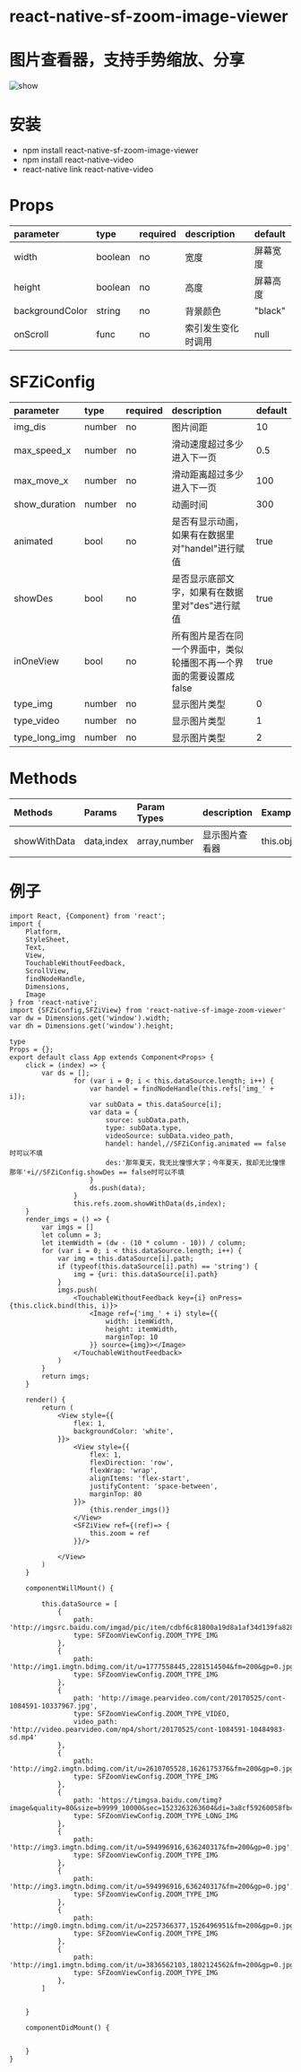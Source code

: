 # react-native-sf-zoom-image-viewer


# 图片查看器，支持手势缩放、分享


![show](./show.gif)


# 安装
* npm install react-native-sf-zoom-image-viewer
* npm install react-native-video
* react-native link react-native-video


# Props
|  parameter  |  type  |  required  |   description  |  default  |
|:-----|:-----|:-----|:-----|:-----|
|width|boolean|no|宽度|屏幕宽度|
|height|boolean|no|高度|屏幕高度|
|backgroundColor|string|no|背景颜色|"black"|
|onScroll|func|no|索引发生变化时调用|null|

# SFZiConfig
|  parameter  |  type  |  required  |   description  |  default  |
|:-----|:-----|:-----|:-----|:-----|
|img_dis|number|no|图片间距|10|
|max_speed_x|number|no|滑动速度超过多少进入下一页|0.5|
|max_move_x|number|no|滑动距离超过多少进入下一页|100|
|show_duration|number|no|动画时间|300|
|animated|bool|no|是否有显示动画，如果有在数据里对"handel"进行赋值|true|
|showDes|bool|no|是否显示底部文字，如果有在数据里对"des"进行赋值|true|
|inOneView|bool|no|所有图片是否在同一个界面中，类似轮播图不再一个界面的需要设置成false|true|
|type_img|number|no|显示图片类型|0|
|type_video|number|no|显示图片类型|1|
|type_long_img|number|no|显示图片类型|2|


# Methods
|  Methods  |  Params  |  Param Types  |   description  |  Example  |
|:-----|:-----|:-----|:-----|:-----|
|showWithData|data,index|array,number|显示图片查看器|this.obj.show(data,0)|


# 例子
```
import React, {Component} from 'react';
import {
    Platform,
    StyleSheet,
    Text,
    View,
    TouchableWithoutFeedback,
    ScrollView,
    findNodeHandle,
    Dimensions,
    Image
} from 'react-native';
import {SFZiConfig,SFZiView} from 'react-native-sf-image-zoom-viewer'
var dw = Dimensions.get('window').width;
var dh = Dimensions.get('window').height;

type
Props = {};
export default class App extends Component<Props> {
    click = (index) => {
        var ds = [];
                for (var i = 0; i < this.dataSource.length; i++) {
                    var handel = findNodeHandle(this.refs['img_' + i]);
                    var subData = this.dataSource[i];
                    var data = {
                        source: subData.path,
                        type: subData.type,
                        videoSource: subData.video_path,
                        handel: handel,//SFZiConfig.animated == false时可以不填
                        des:'那年夏天，我无比憧憬大学；今年夏天，我却无比憧憬那年'+i//SFZiConfig.showDes == false时可以不填
                    }
                    ds.push(data);
                }
                this.refs.zoom.showWithData(ds,index);
    }
    render_imgs = () => {
        var imgs = []
        let column = 3;
        let itemWidth = (dw - (10 * column - 10)) / column;
        for (var i = 0; i < this.dataSource.length; i++) {
            var img = this.dataSource[i].path;
            if (typeof(this.dataSource[i].path) == 'string') {
                img = {uri: this.dataSource[i].path}
            }
            imgs.push(
                <TouchableWithoutFeedback key={i} onPress={this.click.bind(this, i)}>
                    <Image ref={'img_' + i} style={{
                        width: itemWidth,
                        height: itemWidth,
                        marginTop: 10
                    }} source={img}></Image>
                </TouchableWithoutFeedback>
            )
        }
        return imgs;
    }

    render() {
        return (
            <View style={{
                flex: 1,
                backgroundColor: 'white',
            }}>
                <View style={{
                    flex: 1,
                    flexDirection: 'row',
                    flexWrap: 'wrap',
                    alignItems: 'flex-start',
                    justifyContent: 'space-between',
                    marginTop: 80
                }}>
                    {this.render_imgs()}
                </View>
                <SFZiView ref={(ref)=> {
                    this.zoom = ref
                }}/>

            </View>
        )
    }

    componentWillMount() {

        this.dataSource = [
            {
                path: 'http://imgsrc.baidu.com/imgad/pic/item/cdbf6c81800a19d8a1af34d139fa828ba71e46b1.jpg',
                type: SFZoomViewConfig.ZOOM_TYPE_IMG
            },
            {
                path: 'http://img1.imgtn.bdimg.com/it/u=1777558445,2281514504&fm=200&gp=0.jpg',
                type: SFZoomViewConfig.ZOOM_TYPE_IMG
            },
            {
                path: 'http://image.pearvideo.com/cont/20170525/cont-1084591-10337967.jpg',
                type: SFZoomViewConfig.ZOOM_TYPE_VIDEO,
                video_path: 'http://video.pearvideo.com/mp4/short/20170525/cont-1084591-10484983-sd.mp4'
            },
            {
                path: 'http://img2.imgtn.bdimg.com/it/u=2610705528,1626175376&fm=200&gp=0.jpg',
                type: SFZoomViewConfig.ZOOM_TYPE_IMG
            },
            {
                path: 'https://timgsa.baidu.com/timg?image&quality=80&size=b9999_10000&sec=1523263263604&di=3a8cf59260058fbc40f36330900fd2cc&imgtype=jpg&src=http%3A%2F%2Fimg4.imgtn.bdimg.com%2Fit%2Fu%3D2779393999%2C2850222965%26fm%3D214%26gp%3D0.jpg',
                type: SFZoomViewConfig.ZOOM_TYPE_LONG_IMG
            },
            {
                path: 'http://img3.imgtn.bdimg.com/it/u=594996916,636240317&fm=200&gp=0.jpg',
                type: SFZoomViewConfig.ZOOM_TYPE_IMG
            },
            {
                path: 'http://img3.imgtn.bdimg.com/it/u=594996916,636240317&fm=200&gp=0.jpg',
                type: SFZoomViewConfig.ZOOM_TYPE_IMG
            },
            {
                path: 'http://img0.imgtn.bdimg.com/it/u=2257366377,1526496951&fm=200&gp=0.jpg',
                type: SFZoomViewConfig.ZOOM_TYPE_IMG
            },
            {
                path: 'http://img1.imgtn.bdimg.com/it/u=3836562103,1802124562&fm=200&gp=0.jpg',
                type: SFZoomViewConfig.ZOOM_TYPE_IMG
            },
        ]


    }

    componentDidMount() {


    }
}

```
